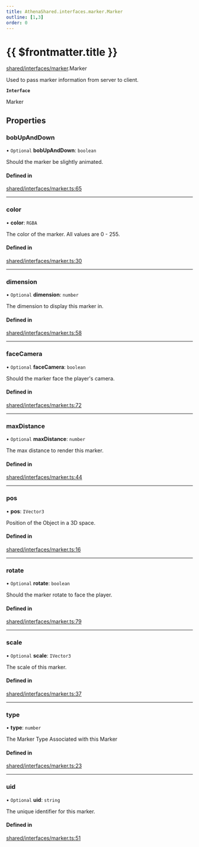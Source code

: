 ```yaml
---
title: AthenaShared.interfaces.marker.Marker
outline: [1,3]
order: 0
---
```


# {{ $frontmatter.title }}


[shared/interfaces/marker](../modules/shared_interfaces_marker.md).Marker

Used to pass marker information from server to client.

**`Interface`**

Marker

## Properties

### bobUpAndDown

• `Optional` **bobUpAndDown**: `boolean`

Should the marker be slightly animated.

#### Defined in

[shared/interfaces/marker.ts:65](https://github.com/Stuyk/altv-athena/blob/3dfaad7/src/core/shared/interfaces/marker.ts#L65)

___

### color

• **color**: `RGBA`

The color of the marker. All values are 0 - 255.

#### Defined in

[shared/interfaces/marker.ts:30](https://github.com/Stuyk/altv-athena/blob/3dfaad7/src/core/shared/interfaces/marker.ts#L30)

___

### dimension

• `Optional` **dimension**: `number`

The dimension to display this marker in.

#### Defined in

[shared/interfaces/marker.ts:58](https://github.com/Stuyk/altv-athena/blob/3dfaad7/src/core/shared/interfaces/marker.ts#L58)

___

### faceCamera

• `Optional` **faceCamera**: `boolean`

Should the marker face the player's camera.

#### Defined in

[shared/interfaces/marker.ts:72](https://github.com/Stuyk/altv-athena/blob/3dfaad7/src/core/shared/interfaces/marker.ts#L72)

___

### maxDistance

• `Optional` **maxDistance**: `number`

The max distance to render this marker.

#### Defined in

[shared/interfaces/marker.ts:44](https://github.com/Stuyk/altv-athena/blob/3dfaad7/src/core/shared/interfaces/marker.ts#L44)

___

### pos

• **pos**: `IVector3`

Position of the Object in a 3D space.

#### Defined in

[shared/interfaces/marker.ts:16](https://github.com/Stuyk/altv-athena/blob/3dfaad7/src/core/shared/interfaces/marker.ts#L16)

___

### rotate

• `Optional` **rotate**: `boolean`

Should the marker rotate to face the player.

#### Defined in

[shared/interfaces/marker.ts:79](https://github.com/Stuyk/altv-athena/blob/3dfaad7/src/core/shared/interfaces/marker.ts#L79)

___

### scale

• `Optional` **scale**: `IVector3`

The scale of this marker.

#### Defined in

[shared/interfaces/marker.ts:37](https://github.com/Stuyk/altv-athena/blob/3dfaad7/src/core/shared/interfaces/marker.ts#L37)

___

### type

• **type**: `number`

The Marker Type Associated with this Marker

#### Defined in

[shared/interfaces/marker.ts:23](https://github.com/Stuyk/altv-athena/blob/3dfaad7/src/core/shared/interfaces/marker.ts#L23)

___

### uid

• `Optional` **uid**: `string`

The unique identifier for this marker.

#### Defined in

[shared/interfaces/marker.ts:51](https://github.com/Stuyk/altv-athena/blob/3dfaad7/src/core/shared/interfaces/marker.ts#L51)
